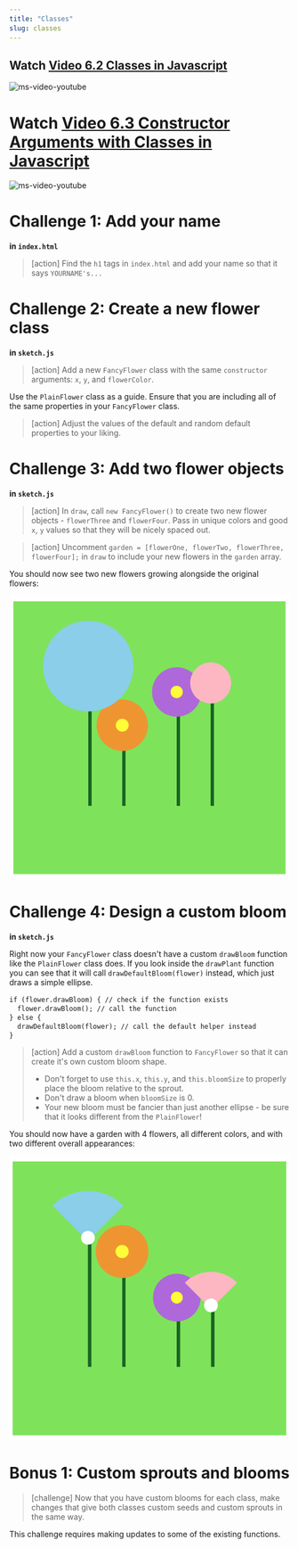 ```yaml
---
title: "Classes"
slug: classes
---
```


## Watch [Video 6.2 Classes in Javascript](https://www.youtube.com/watch?v=T-HGdc8L-7w&index=22&list=PLRqwX-V7Uu6Zy51Q-x9tMWIv9cueOFTFA)

![ms-video-youtube](https://www.youtube.com/watch?v=T-HGdc8L-7w&index=22&list=PLRqwX-V7Uu6Zy51Q-x9tMWIv9cueOFTFA)

# Watch [Video 6.3 Constructor Arguments with Classes in Javascript](https://www.youtube.com/watch?v=rHiSsgFRgx4&index=23&list=PLRqwX-V7Uu6Zy51Q-x9tMWIv9cueOFTFA)

![ms-video-youtube](https://www.youtube.com/watch?v=rHiSsgFRgx4&index=23&list=PLRqwX-V7Uu6Zy51Q-x9tMWIv9cueOFTFA)

# Challenge 1: Add your name

**in `index.html`**

> [action]
> Find the `h1` tags in `index.html` and add your name so that it says `YOURNAME's...`
>

# Challenge 2: Create a new flower class

**in `sketch.js`**

> [action]
> Add a new `FancyFlower` class with the same `constructor` arguments: `x`, `y`, and `flowerColor`.
>

Use the `PlainFlower` class as a guide. Ensure that you are including all of the same properties in your `FancyFlower` class.

> [action]
> Adjust the values of the default and random default properties to your liking.
>

# Challenge 3: Add two flower objects

**in `sketch.js`**

> [action]
> In `draw`, call `new FancyFlower()` to create two new flower objects - `flowerThree` and `flowerFour`.
> Pass in unique colors and good `x`, `y` values so that they will be nicely spaced out.
>

<!--  -->

> [action]
> Uncomment `garden = [flowerOne, flowerTwo, flowerThree, flowerFour];` in `draw` to include your new flowers in the `garden` array.
>

You should now see two new flowers growing alongside the original flowers:

![new flowers](assets/new_flowers.png "new flowers")

# Challenge 4: Design a custom bloom

**in `sketch.js`**

Right now your `FancyFlower` class doesn't have a custom `drawBloom` function like the `PlainFlower` class does. If you look inside the `drawPlant` function you can see that it will call `drawDefaultBloom(flower)` instead, which just draws a simple ellipse.

```
if (flower.drawBloom) { // check if the function exists
  flower.drawBloom(); // call the function
} else {
  drawDefaultBloom(flower); // call the default helper instead
}
```

> [action]
> Add a custom `drawBloom` function to `FancyFlower` so that it can create it's own custom bloom shape.
>
> - Don't forget to use `this.x`, `this.y`, and `this.bloomSize` to properly place the bloom relative to the sprout.
> - Don't draw a bloom when `bloomSize` is 0.
> - Your new bloom must be fancier than just another ellipse - be sure that it looks different from the `PlainFlower`!
>

You should now have a garden with 4 flowers, all different colors, and with two different overall appearances:

![custom bloom](assets/custom_bloom.png "custom bloom")

# Bonus 1: Custom sprouts and blooms

> [challenge]
> Now that you have custom blooms for each class, make changes that give both classes custom seeds and custom sprouts in the same way.
>

This challenge requires making updates to some of the existing functions.
